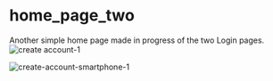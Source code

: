 # home_page_two
Another simple home page made in progress of the two Login pages.
![create account-1](https://github.com/1rma0lh0/home_page_two/assets/142522873/8bfe5d6f-6f51-44a6-bbe4-0761499ae18f)

![create-account-smartphone-1](https://github.com/1rma0lh0/home_page_two/assets/142522873/f979d10d-fd8d-4375-a8bc-3d95b5b3c3fe)
